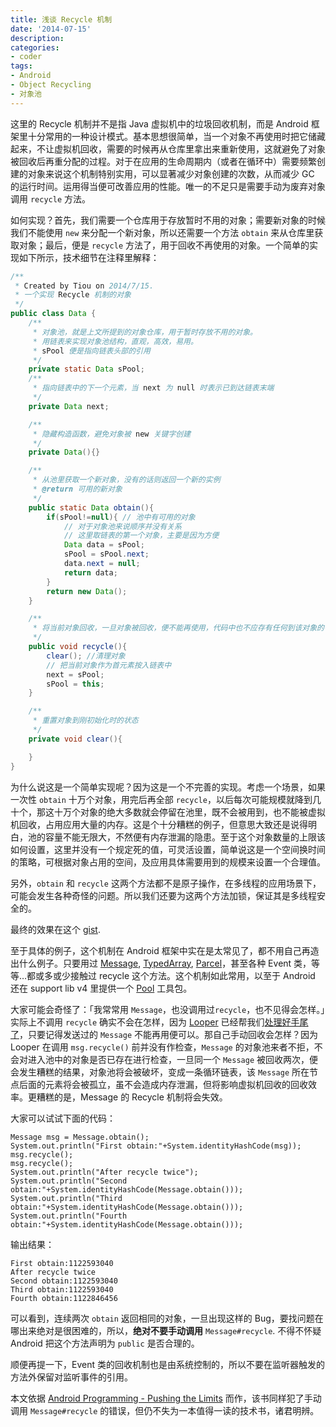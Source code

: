 ```yaml
---
title: 浅谈 Recycle 机制
date: '2014-07-15'
description:
categories:
- coder
tags:
- Android
- Object Recycling
- 对象池
---
```


这里的 Recycle 机制并不是指 Java 虚拟机中的垃圾回收机制，而是 Android 框架里十分常用的一种设计模式。基本思想很简单，当一个对象不再使用时把它储藏起来，不让虚拟机回收，需要的时候再从仓库里拿出来重新使用，这就避免了对象被回收后再重分配的过程。对于在应用的生命周期内（或者在循环中）需要频繁创建的对象来说这个机制特别实用，可以显著减少对象创建的次数，从而减少 GC 的运行时间。运用得当便可改善应用的性能。唯一的不足只是需要手动为废弃对象调用 `recycle` 方法。

如何实现？首先，我们需要一个仓库用于存放暂时不用的对象；需要新对象的时候我们不能使用 `new` 来分配一个新对象，所以还需要一个方法 `obtain` 来从仓库里获取对象；最后，便是 `recycle` 方法了，用于回收不再使用的对象。一个简单的实现如下所示，技术细节在注释里解释：



```java
/**
 * Created by Tiou on 2014/7/15.
 * 一个实现 Recycle 机制的对象
 */
public class Data {
    /**
     * 对象池，就是上文所提到的对象仓库，用于暂时存放不用的对象。
     * 用链表来实现对象池结构，直观，高效，易用。
     * sPool 便是指向链表头部的引用
     */
    private static Data sPool;
    /**
     * 指向链表中的下一个元素，当 next 为 null 时表示已到达链表末端
     */
    private Data next;

    /**
     * 隐藏构造函数，避免对象被 new 关键字创建
     */
    private Data(){}

    /**
     * 从池里获取一个新对象，没有的话则返回一个新的实例
     * @return 可用的新对象
     */
    public static Data obtain(){
        if(sPool!=null){ // 池中有可用的对象
            // 对于对象池来说顺序并没有关系
            // 这里取链表的第一个对象，主要是因为方便
            Data data = sPool;
            sPool = sPool.next;
            data.next = null;
            return data;
        }
        return new Data();
    }

    /**
     * 将当前对象回收，一旦对象被回收，便不能再使用，代码中也不应存有任何到该对象的引用
     */
    public void recycle(){
        clear(); //清理对象
        // 把当前对象作为首元素按入链表中
        next = sPool;
        sPool = this;
    }

    /**
     * 重置对象到刚初始化时的状态
     */
    private void clear(){

    }
}
```


为什么说这是一个简单实现呢？因为这是一个不完善的实现。考虑一个场景，如果一次性 `obtain` 十万个对象，用完后再全部 `recycle`，以后每次可能规模就降到几十个，那这十万个对象的绝大多数就会停留在池里，既不会被用到，也不能被虚拟机回收，占用应用大量的内存。这是个十分糟糕的例子，但意思大致还是说得明白，池的容量不能无限大，不然便有内存泄漏的隐患。至于这个对象数量的上限该如何设置，这里并没有一个规定死的值，可灵活设置，简单说这是一个空间换时间的策略，可根据对象占用的空间，及应用具体需要用到的规模来设置一个合理值。

另外，`obtain` 和 `recycle` 这两个方法都不是原子操作，在多线程的应用场景下，可能会发生各种奇怪的问题。所以我们还要为这两个方法加锁，保证其是多线程安全的。

最终的效果在这个 [gist](https://gist.github.com/douo/ad91b597a61f6825ca35).

至于具体的例子，这个机制在 Android 框架中实在是太常见了，都不用自己再造出什么例子。只要用过 [Message][], [TypedArray][], [Parcel][]，甚至各种 Event 类，等等…都或多或少接触过 recycle 这个方法。这个机制如此常用，以至于 Android 还在 support lib v4 里提供一个 [Pool][] 工具包。

大家可能会奇怪了：「我常常用 `Message`，也没调用过`recycle`，也不见得会怎样。」实际上不调用 `recycle` 确实不会在怎样，因为 [Looper][] 已经帮我们[处理好手尾了][L#153]，只要记得发送过的 `Message` 不能再用便可以。那自己手动回收会怎样？因为 Looper 在调用 `msg.recycle()` 前并没有作检查，`Message` 的对象池来者不拒，不会对进入池中的对象是否已存在进行检查，一旦同一个 `Message` 被回收两次，便会发生糟糕的结果，对象池将会被破坏，变成一条循环链表，该 `Message` 所在节点后面的元素将会被孤立，虽不会造成内存泄漏，但将影响虚拟机回收的回收效率。更糟糕的是，Message 的 Recycle 机制将会失效。

大家可以试试下面的代码：

    Message msg = Message.obtain();
    System.out.println("First obtain:"+System.identityHashCode(msg));
    msg.recycle();
    msg.recycle();
    System.out.println("After recycle twice");
    System.out.println("Second obtain:"+System.identityHashCode(Message.obtain()));
    System.out.println("Third obtain:"+System.identityHashCode(Message.obtain()));
    System.out.println("Fourth obtain:"+System.identityHashCode(Message.obtain()));

输出结果：

	First obtain:1122593040
	After recycle twice
	Second obtain:1122593040
	Third obtain:1122593040
	Fourth obtain:1122846456

可以看到，连续两次 `obtain` 返回相同的对象，一旦出现这样的 Bug，要找问题在哪出来绝对是很困难的，所以，**绝对不要手动调用** `Message#recycle`. 不得不怀疑 Android 把这个方法声明为 `public` 是否合理的。

顺便再提一下，Event 类的回收机制也是由系统控制的，所以不要在监听器触发的方法外保留对监听事件的引用。

本文依据 [Android Programming - Pushing the Limits][Android Programming] 而作，该书同样犯了手动调用 `Message#recycle` 的错误，但仍不失为一本值得一读的技术书，诸君明辨。

[Message]:https://developer.android.com/reference/android/os/Message.html
[TypedArray]:https://developer.android.com/reference/android/content/res/TypedArray.html
[Parcel]:https://developer.android.com/reference/android/os/Parcel.html
[Pool]:https://developer.android.com/reference/android/support/v4/util/Pools.Pool.html
[Looper]:https://developer.android.com/reference/android/os/Looper.html
[L#153]: http://grepcode.com/file/repository.grepcode.com/java/ext/com.google.android/android/4.4.2_r1/android/os/Looper.java#153
[Android Programming]:http://book.douban.com/subject/24550976/
